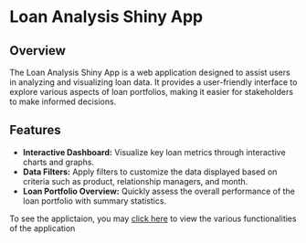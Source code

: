 # Loan Analysis Shiny App

## Overview

The Loan Analysis Shiny App is a web application designed to assist users in analyzing and visualizing loan data. It provides a user-friendly interface to explore various aspects of loan portfolios, making it easier for stakeholders to make informed decisions.

## Features

- **Interactive Dashboard:** Visualize key loan metrics through interactive charts and graphs.
- **Data Filters:** Apply filters to customize the data displayed based on criteria such as product, relationship managers, and month.
- **Loan Portfolio Overview:** Quickly assess the overall performance of the loan portfolio with summary statistics.

To see the applictaion, you may [click here]([https://www.openai.com/](https://bryan-kanyingi.shinyapps.io/project/)https://bryan-kanyingi.shinyapps.io/project/) to view the various functionalities of the application

